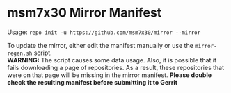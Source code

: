 # msm7x30 Mirror Manifest

Usage: `repo init -u https://github.com/msm7x30/mirror --mirror`

To update the mirror, either edit the manifest manually or use the `mirror-regen.sh` script.  
**WARNING:** The script causes some data usage. Also, it is possible that it fails downloading a page of repositories. As a result, these repositories that were on that page will be missing in the mirror manifest. **Please double check the resulting manifest before submitting it to Gerrit**
